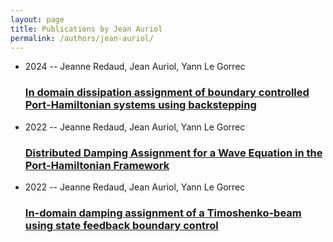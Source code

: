 ```yaml
---
layout: page
title: Publications by Jean Auriol
permalink: /authors/jean-auriol/
---
```


<ul class="post-list">
<li><span class='post-meta'>2024 -- Jeanne Redaud, Jean Auriol, Yann Le Gorrec</span><h3><a class='post-link' href='../../in-domain-dissipation-assignment-of-boundary-controlled-port-hamiltonian-systems-using-backstepping'>In domain dissipation assignment of boundary controlled Port-Hamiltonian systems using backstepping</a></h3></li>
<li><span class='post-meta'>2022 -- Jeanne Redaud, Jean Auriol, Yann Le Gorrec</span><h3><a class='post-link' href='../../distributed-damping-assignment-for-a-wave-equation-in-the-port-hamiltonian-framework'>Distributed Damping Assignment for a Wave Equation in the Port-Hamiltonian Framework</a></h3></li>
<li><span class='post-meta'>2022 -- Jeanne Redaud, Jean Auriol, Yann Le Gorrec</span><h3><a class='post-link' href='../../in-domain-damping-assignment-of-a-timoshenko-beam-using-state-feedback-boundary-control'>In-domain damping assignment of a Timoshenko-beam using state feedback boundary control</a></h3></li>

</ul>
